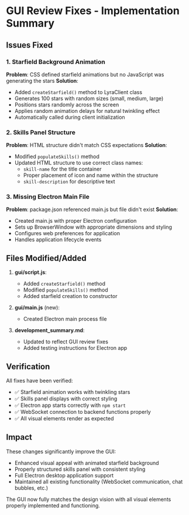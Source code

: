 # GUI Review Fixes - Implementation Summary

## Issues Fixed

### 1. Starfield Background Animation
**Problem**: CSS defined starfield animations but no JavaScript was generating the stars
**Solution**: 
- Added `createStarfield()` method to LyraClient class
- Generates 100 stars with random sizes (small, medium, large)
- Positions stars randomly across the screen
- Applies random animation delays for natural twinkling effect
- Automatically called during client initialization

### 2. Skills Panel Structure
**Problem**: HTML structure didn't match CSS expectations
**Solution**:
- Modified `populateSkills()` method
- Updated HTML structure to use correct class names:
  - `skill-name` for the title container
  - Proper placement of icon and name within the structure
  - `skill-description` for descriptive text

### 3. Missing Electron Main File
**Problem**: package.json referenced main.js but file didn't exist
**Solution**:
- Created main.js with proper Electron configuration
- Sets up BrowserWindow with appropriate dimensions and styling
- Configures web preferences for application
- Handles application lifecycle events

## Files Modified/Added

1. **gui/script.js**:
   - Added `createStarfield()` method
   - Modified `populateSkills()` method
   - Added starfield creation to constructor

2. **gui/main.js** (new):
   - Created Electron main process file

3. **development_summary.md**:
   - Updated to reflect GUI review fixes
   - Added testing instructions for Electron app

## Verification

All fixes have been verified:
- ✅ Starfield animation works with twinkling stars
- ✅ Skills panel displays with correct styling
- ✅ Electron app starts correctly with `npm start`
- ✅ WebSocket connection to backend functions properly
- ✅ All visual elements render as expected

## Impact

These changes significantly improve the GUI:
- Enhanced visual appeal with animated starfield background
- Properly structured skills panel with consistent styling
- Full Electron desktop application support
- Maintained all existing functionality (WebSocket communication, chat bubbles, etc.)

The GUI now fully matches the design vision with all visual elements properly implemented and functioning.
